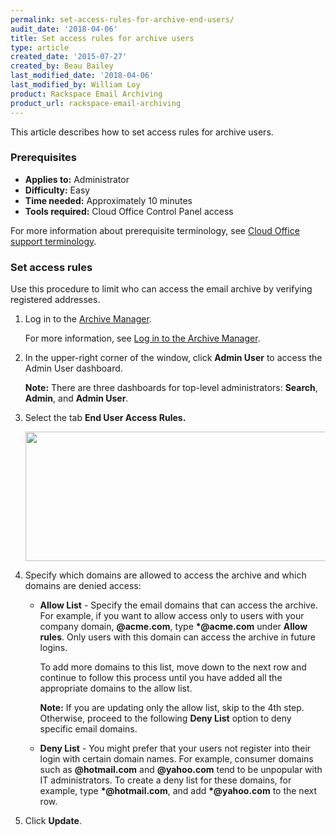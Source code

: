 ```yaml
---
permalink: set-access-rules-for-archive-end-users/
audit_date: '2018-04-06'
title: Set access rules for archive users
type: article
created_date: '2015-07-27'
created_by: Beau Bailey
last_modified_date: '2018-04-06'
last_modified_by: William Loy
product: Rackspace Email Archiving
product_url: rackspace-email-archiving
---
```


This article describes how to set access rules for archive users.

### Prerequisites

- **Applies to:** Administrator
- **Difficulty:** Easy
- **Time needed:** Approximately 10 minutes
- **Tools required:** Cloud Office Control Panel access

For more information about prerequisite terminology, see [Cloud Office support terminology](/how-to/cloud-office-support-terminology).

### Set access rules

Use this procedure to limit who can access the email archive by
verifying registered addresses.

1. Log in to the [Archive Manager](https://cp.rackspace.com/Login.aspx?ReturnUrl=%2f).
    
    For more information, see [Log in to the Archive Manager](/how-to/log-in-to-the-archive-manager).

2. In the upper-right corner of the window, click **Admin User** to access the Admin User dashboard.

   **Note:** There are three dashboards for top-level administrators: **Search**, **Admin**, and **Admin User**.

3. Select the tab **End User Access Rules.**

   <img src="{% asset_path rackspace-email-archiving/set-access-rules-for-archive-users/Screen%20Shot%202015-08-27%20at%2011.34.43%20AM.png %}" width="551" height="207" />

4. Specify which domains are allowed to access the archive and which domains are denied access:

   - **Allow List** - Specify the email domains that can access the archive. For example,  if you want to allow access only to users with your company domain, **@acme.com**, type **\*@acme.com** under **Allow rules**. Only users with this domain can access the archive in future logins.

     To add more domains to this list, move down to the next row and continue to follow this process until you have added all the appropriate domains to the allow list.

     **Note:** If you are updating only the allow list, skip to the 4th step. Otherwise, proceed to the following **Deny List** option to deny specific email domains.

   - **Deny List** - You might prefer that your users not register into their login with certain domain names. For example, consumer domains such as **@hotmail.com** and **@yahoo.com** tend to be unpopular with IT administrators. To create a deny list for these domains, for example, type **\*@hotmail.com**, and add **\*@yahoo.com** to the next row.

5. Click **Update**.
